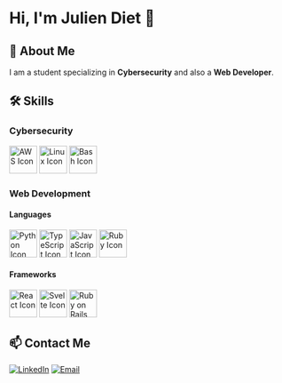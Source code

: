 # Hi, I'm Julien Diet 👋

## 🚀 About Me

I am a student specializing in **Cybersecurity** and also a **Web Developer**.


## 🛠️ Skills

### Cybersecurity
<img src="https://upload.wikimedia.org/wikipedia/commons/9/93/Amazon_Web_Services_Logo.svg" alt="AWS Icon" width="50" height="50"/> <img src="https://upload.wikimedia.org/wikipedia/commons/a/af/Tux.png" alt="Linux Icon" width="50" height="50"/> <img src="https://upload.wikimedia.org/wikipedia/commons/4/4b/Bash_Logo_Colored.svg" alt="Bash Icon" width="50" height="50"/> 

### Web Development
#### Languages
<img src="https://upload.wikimedia.org/wikipedia/commons/c/c3/Python-logo-notext.svg" alt="Python Icon" width="50" height="50"/> <img src="https://upload.wikimedia.org/wikipedia/commons/4/4c/Typescript_logo_2020.svg" alt="TypeScript Icon" width="50" height="50"/> <img src="https://upload.wikimedia.org/wikipedia/commons/6/6a/JavaScript-logo.png" alt="JavaScript Icon" width="50" height="50"/> <img src="https://upload.wikimedia.org/wikipedia/commons/7/73/Ruby_logo.svg" alt="Ruby Icon" width="50" height="50"/> 

#### Frameworks
<img src="https://upload.wikimedia.org/wikipedia/commons/a/a7/React-icon.svg" alt="React Icon" width="50" height="50"/> <img src="https://upload.wikimedia.org/wikipedia/commons/1/1b/Svelte_Logo.svg" alt="Svelte Icon" width="50" height="50"/> <img src="https://upload.wikimedia.org/wikipedia/commons/6/62/Ruby_On_Rails_Logo.svg" alt="Ruby on Rails Icon" width="50" height="50"/> 

## 📫 Contact Me

[![LinkedIn](https://img.shields.io/badge/LinkedIn-0077B5?style=for-the-badge&logo=linkedin&logoColor=white)](https://www.linkedin.com/in/julien-diet)
[![Email](https://img.shields.io/badge/Email-D14836?style=for-the-badge&logo=gmail&logoColor=white)](mailto:juliendiet7@gmail.com)
